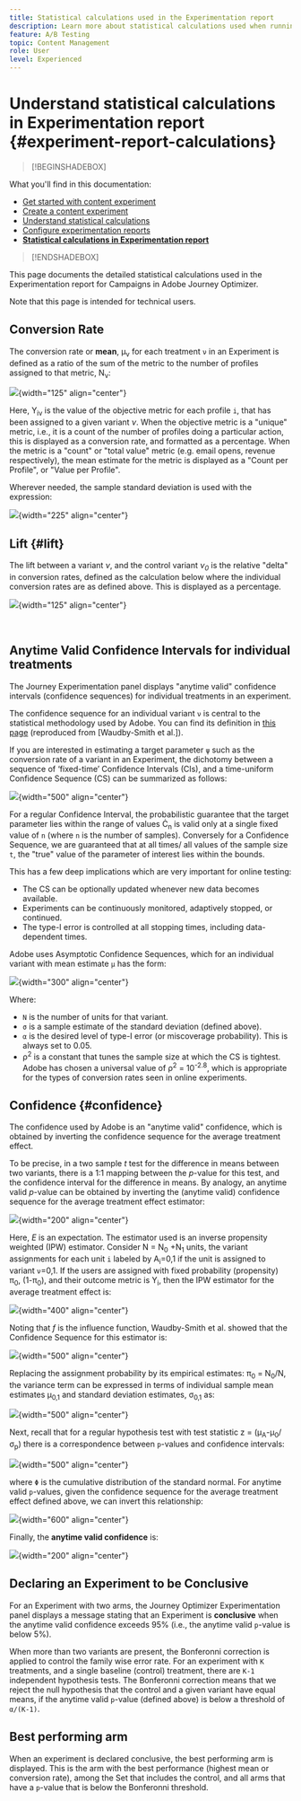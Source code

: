 ```yaml
---
title: Statistical calculations used in the Experimentation report
description: Learn more about statistical calculations used when running experiment reports
feature: A/B Testing
topic: Content Management
role: User
level: Experienced
---
```

# Understand statistical calculations in Experimentation report {#experiment-report-calculations}

>[!BEGINSHADEBOX]

What you'll find in this documentation:

* [Get started with content experiment](get-started-experiment.md)
* [Create a content experiment](content-experiment.md)
* [Understand statistical calculations](experiment-calculations.md)
* [Configure experimentation reports](reporting-configuration.md)
* **[Statistical calculations in Experimentation report](experiment-report-calculations.md)**

>[!ENDSHADEBOX]

This page documents the detailed statistical calculations used in the Experimentation report for Campaigns in Adobe Journey Optimizer. 

Note that this page is intended for technical users.

## Conversion Rate

The conversion rate or **mean**, μ<sub>ν</sub> for each treatment `ν` in an Experiment is defined as a ratio of the sum of the metric to the number of profiles assigned to that metric, N<sub>ν</sub>:

![](assets/statistical_1.png){width="125" align="center"}

Here, Y<sub>iν</sub> is the value of the objective metric for each profile `i`, that has been assigned to a given variant *ν*. When the objective metric is a "unique" metric, i.e., it is a count of the number of profiles doing a particular action, this is displayed as a conversion rate, and formatted as a percentage. When the metric is a "count" or "total value" metric (e.g. email opens, revenue respectively), the mean estimate for the metric is displayed as a "Count per Profile", or "Value per Profile". 

Wherever needed, the sample standard deviation is used with the expression:

![](assets/statistical_2.png){width="225" align="center"}

## Lift {#lift}

The lift between a variant  *ν*, and the control variant  *ν<sub>0</sub>* is the relative "delta" in conversion rates, defined as the calculation below where the individual conversion rates are as defined above. This is displayed as a percentage. 

![](assets/statistical_3.png){width="125" align="center"}

</br>

## Anytime Valid Confidence Intervals for individual treatments

The Journey Experimentation panel displays "anytime valid" confidence intervals (confidence sequences) for individual treatments in an experiment. 

The confidence sequence for an individual variant `ν` is central to the statistical methodology used by Adobe. You can find its definition in [this page](https://doi.org/10.48550/arXiv.2103.06476) (reproduced from [Waudby-Smith et al.]). 

If you are interested in estimating a target parameter `ψ` such as the conversion rate of a variant in an Experiment, the dichotomy between a sequence of ‘fixed-time’ Confidence Intervals (CIs), and a time-uniform Confidence Sequence (CS) can be summarized as follows: 

![](assets/statistical_4.png){width="500" align="center"}

For a regular Confidence Interval, the probabilistic guarantee that the target parameter lies within the range of values Ċ<sub>n</sub> is valid only at a single fixed value of `n` (where `n` is the number of samples). Conversely for a Confidence Sequence, we are guaranteed that at all times/ all values of the sample size `t`, the "true" value of the parameter of interest lies within the bounds.

This has a few deep implications which are very important for online testing:

* The CS can be optionally updated whenever new data becomes available.
* Experiments can be continuously monitored, adaptively stopped, or continued.
* The type-I error is controlled at all stopping times, including data-dependent times.

Adobe uses Asymptotic Confidence Sequences, which for an individual variant with mean estimate `μ` has the form:

![](assets/statistical_5.png){width="300" align="center"}

Where:

* `N` is the number of units for that variant.
* `σ` is a sample estimate of the standard deviation (defined above).
* `α` is the desired level of type-I error (or miscoverage probability). This is always set to 0.05. 
* ρ<sup>2</sup> is a constant that tunes the sample size at which the CS is tightest. Adobe has chosen a universal value of ρ<sup>2</sup> = 10<sup>-2.8</sup>, which is appropriate for the types of conversion rates seen in online experiments.

## Confidence {#confidence}

The confidence used by Adobe is an "anytime valid" confidence, which is obtained by inverting the confidence sequence for the average treatment effect. 

To be precise, in a two sample *t* test for the difference in means between two variants, there is a 1:1 mapping between the *p*-value for this test, and the confidence interval for the difference in means. By analogy, an anytime valid *p*-value can be obtained by inverting the (anytime valid) confidence sequence for the average treatment effect estimator:

![](assets/statistical_6.png){width="200" align="center"}

Here, *E* is an expectation. The estimator used is an inverse propensity weighted (IPW) estimator. Consider N = N<sub>0</sub> +N<sub>1</sub> units, the variant assignments for each unit `i` labeled by A<sub>i</sub>=0,1 if the unit is assigned to variant `ν`=0,1. If the users are assigned with fixed probability (propensity) π<sub>0</sub>, (1-π<sub>0</sub>), and their outcome metric is Y<sub>i</sub>, then the IPW estimator for the average treatment effect is:

![](assets/statistical_12.png){width="400" align="center"}

Noting that *f* is the influence function, Waudby-Smith et al. showed that the Confidence Sequence for this estimator is:

![](assets/statistical_7.png){width="500" align="center"}

Replacing the assignment probability by its empirical estimates: π<sub>0</sub> = N<sub>0</sub>/N, the variance term can be expressed in terms of individual sample mean estimates μ<sub>0,1</sub> and standard deviation estimates, σ<sub>0,1</sub> as:

![](assets/statistical_8.png){width="500" align="center"}

Next, recall that for a regular hypothesis test with test statistic z =  (μ<sub>A</sub>-μ<sub>0</sub>/σ<sub>p</sub>) there is a correspondence between `p`-values and confidence intervals:

![](assets/statistical_9.png){width="500" align="center"}

where `Φ` is the cumulative distribution of the standard normal. For anytime valid `p`-values, given the confidence sequence for the average treatment effect defined above, we can invert this relationship:

![](assets/statistical_10.png){width="600" align="center"}

Finally, the **anytime valid confidence** is: 

![](assets/statistical_11.png){width="200" align="center"}

## Declaring an Experiment to be Conclusive

For an Experiment with two arms, the Journey Optimizer Experimentation panel displays a message stating that an Experiment is **conclusive** when the anytime valid confidence exceeds 95% (i.e., the anytime valid `p`-value is below 5%). 

When more than two variants are present, the Bonferonni correction is applied to control the family wise error rate. For an experiment with `K` treatments, and a single baseline (control) treatment, there are `K-1` independent hypothesis tests. The Bonferonni correction means that we reject the null hypothesis that the control and a given variant have equal means, if the anytime valid `p`-value (defined above) is below a threshold of `α/(K-1)`.

## Best performing arm

When an experiment is declared conclusive, the best performing arm is displayed. This is the arm with the best performance (highest mean or conversion rate), among the Set that includes the control, and all arms that have a `p`-value that is below the Bonferonni threshold.
